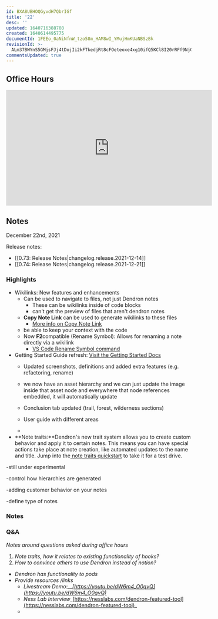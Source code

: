 ```yaml
---
id: BXA8UBHOQGyvdH7QbrIGf
title: '22'
desc: ''
updated: 1640716388708
created: 1640614495775
documentId: 1FEEo_0aNiNfnW_tzo58m_HAM8wI_YMujHmKUaNBSzBk
revisionId: >-
  ALm37BWYnS5GMjsFJj4tDojIi2kFTkedjRt8cFOeteoxe4xg10ifQ5KCl8I20rRFf9NjG3p7T5mthswsM5_9ag
commentsUpdated: true
---
```

## Office Hours

<iframe width="560" height="315" src="https://www.youtube-nocookie.com/embed/nSh2IvWFceI" title="YouTube video player" frameborder="0" allow="accelerometer; autoplay; clipboard-write; encrypted-media; gyroscope; picture-in-picture" allowfullscreen></iframe>

## Notes

December 22nd, 2021

Release notes:

- [[0.73: Release Notes|changelog.release.2021-12-14]]
- [[0.74: Release Notes|changelog.release.2021-12-21]]

### Highlights

- Wikilinks: New features and enhancements
  - Can be used to navigate to files, not just Dendron notes
    - These can be wikilinks inside of code blocks
    - can't get the preview of files that aren't dendron notes
  - **Copy Note Link** can be used to generate wikilinks to these files
    - [More info on Copy Note Link](https://wiki.dendron.so/notes/eea2b078-1acc-4071-a14e-18299fc28f47/#copy-note-link)
  - be able to keep your context with the code
  - Now **F2**compatible (Rename Symbol): Allows for renaming a note directly via a wikilink
    - [VS Code Rename Symbol command](https://code.visualstudio.com/docs/editor/refactoring#_rename-symbol)
- Getting Started Guide refresh: [Visit the Getting Started Docs](https://wiki.dendron.so/notes/678c77d9-ef2c-4537-97b5-64556d6337f1/)			
  - Updated screenshots, definitions and added extra features (e.g. refactoring, rename)
  - we now have an asset hierarchy and we can just update the image inside that asset node and everywhere that node references embedded, it will automatically update 
  - Conclusion tab updated (trail, forest, wilderness sections)
  - User guide with different areas

  - 
- **Note traits:**Dendron's new trait system allows you to create custom behavior and apply it to certain notes. This means you can have special actions take place at note creation, like automated updates to the name and title. Jump into the[ ](https://wiki.dendron.so/notes/EQoaBI8A0ZcswKQC3UMpO)[note traits quickstart](https://wiki.dendron.so/notes/EQoaBI8A0ZcswKQC3UMpO) to take it for a test drive.

-still under experimental

-control how hierarchies are generated

-adding customer behavior on your notes

-define type of notes

### Notes

### Q&A

_Notes around questions asked during office hours_

1. _Note traits, how it relates to existing functionality of hooks?_
1. _How to convince others to use Dendron instead of notion?_
- _Dendron has functionality to pods_
- _Provide resources /links_
  - _Livestream Demo:__[https://youtu.be/dW6m4_O0qvQ](https://youtu.be/dW6m4_O0qvQ)_
  - _Ness Lab Interview__[https://nesslabs.com/dendron-featured-tool](https://nesslabs.com/dendron-featured-tool)_
  - 

